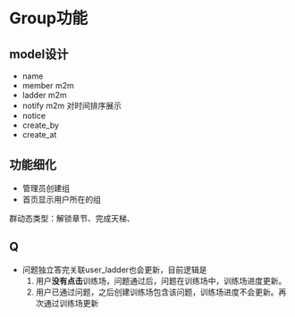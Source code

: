 # Group功能



## model设计

- name
- member  m2m
- ladder  m2m
- notify   m2m  对时间排序展示
- notice
- create_by
- create_at



## 功能细化

- 管理员创建组
- 首页显示用户所在的组



群动态类型：解锁章节、完成天梯、



## Q

- 问题独立答完关联user_ladder也会更新，目前逻辑是
  1. 用户**没有点击**训练场，问题通过后，问题在训练场中，训练场进度更新。
  2. 用户已通过问题，之后创建训练场包含该问题，训练场进度不会更新。再次通过训练场更新